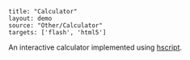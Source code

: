 ```
title: "Calculator"
layout: demo
source: "Other/Calculator"
targets: ['flash', 'html5']
```

An interactive calculator implemented using [hscript](https://github.com/HaxeFoundation/hscript).